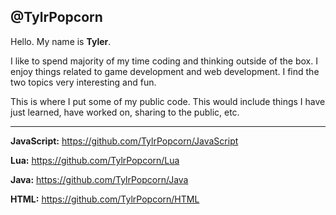 @TylrPopcorn
-----
Hello. My name is **Tyler**. 

I like to spend majority of my time coding and thinking outside of the box. I enjoy things related to game development and web development. I find the two topics very interesting and fun. 


This is where I put some of my public code. This would include things I have just learned,
have worked on, sharing to the public, etc.

----
**JavaScript:**
  https://github.com/TylrPopcorn/JavaScript
  
 
**Lua:**
   https://github.com/TylrPopcorn/Lua
   
**Java:**
   https://github.com/TylrPopcorn/Java

**HTML:**
  https://github.com/TylrPopcorn/HTML
